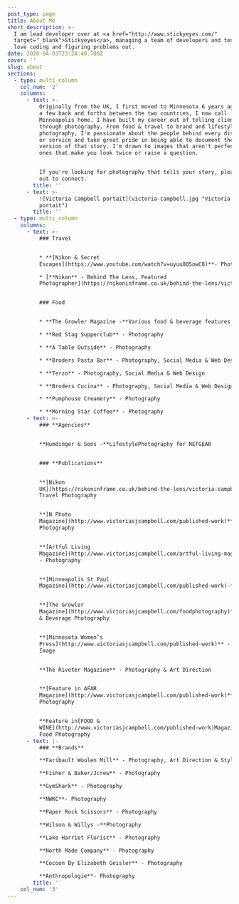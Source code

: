 ```yaml
---
post_type: page
title: About Me
short_description: >-
  I am lead developer over at <a href="http://www.stickyeyes.com/"
  target="_blank">Stickyeyes</a>, managing a team of developers and testers and
  love coding and figuring problems out.
date: 2020-04-03T23:24:40.780Z
cover: ''
slug: about
sections:
  - type: multi_column
    col_num: '2'
    columns:
      - text: >-
          Originally from the UK, I first moved to Minnesota 6 years ago. After
          a few back and forths between the two countries, I now call
          Minneapolis home. I have built my career out of telling client stories
          through photography. From food & travel to brand and lifestyle
          photography, I'm passionate about the people behind every dish, craft
          or service and take great pride in being able to document the best
          version of that story. I'm drawn to images that aren't perfect - the
          ones that make you look twice or raise a question.


          If you're looking for photography that tells your story, please reach
          out to connect.
        title: ''
      - text: >-
          ![Victoria Campbell portait](victoria-campbell.jpg "Victoria Campbell
          portait")
        title: ''
  - type: multi_column
    columns:
      - text: >-
          ### Travel


          * **[Nikon & Secret
          Escapes](https://www.youtube.com/watch?v=uyuu8Q5owC8)**- Photography

          * [**Nikon** - Behind The Lens, Featured
          Photographer](https://nikoninframe.co.uk/behind-the-lens/victoria-campbell-travel-photographer)


          ### Food


          * **The Growler Magazine -**Various food & beverage features

          * **Red Stag Supperclub** - Photography

          * **A Table Outside** - Photography

          * **Broders Pasta Bar** - Photography, Social Media & Web Design

          * **Terzo** - Photography, Social Media & Web Design

          * **Broders Cucina** - Photography, Social Media & Web Design

          * **Pumphouse Creamery** - Photography

          * **Morning Star Coffee** - Photography
      - text: >-
          ### **Agencies**


          **Humdinger & Sons -**LifestylePhotography for NETGEAR


          ### **Publications**


          **[Nikon
          UK](https://nikoninframe.co.uk/behind-the-lens/victoria-campbell-travel-photographer)**-
          Travel Photography


          **[N Photo
          Magazine](http://www.victoriasjcampbell.com/published-work)** - Food
          Photography


          **[Artful Living
          Magazine](http://www.victoriasjcampbell.com/artful-living-magazine)**
          - Photography


          **[Minneapolis St Paul
          Magazine](http://www.victoriasjcampbell.com/published-work)-**Photography


          **[The Growler
          Magazine](http://www.victoriasjcampbell.com/foodphotography)** - Food
          & Beverage Photography


          **[Minnesota Women’s
          Press](http://www.victoriasjcampbell.com/published-work)** - Cover
          Image


          **The Riveter Magazine** - Photography & Art Direction


          **[Feature in AFAR
          Magazine](http://www.victoriasjcampbell.com/published-work)**- Food
          Photography


          **Feature in[FOOD &
          WINE](http://www.victoriasjcampbell.com/published-work)Magazine**-
          Food Photography
      - text: |-
          ### **Brands**

          **Faribault Woolen Mill** - Photography, Art Direction & Styling

          **Fisher & Baker/Jcrew** - Photography

          **GymShark** - Photography

          **NWKC**- Photography

          **Paper Rock Scissors** - Photography

          **Wilson & Willys -**Photography

          **Lake Harriet Florist** - Photography

          **North Made Company** - Photography

          **Cocoon By Elizabeth Geisler** - Photography

          **Anthropologie**- Photography
        title: ''
    col_num: '3'
---
```

